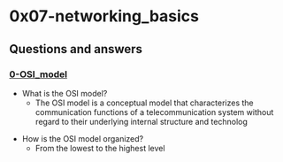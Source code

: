# 0x07-networking_basics

## Questions and answers

### [0-OSI_model](0-OSI_model)
+ What is the OSI model?
	+ The OSI model is a conceptual model that characterizes the communication functions of a telecommunication system without regard to their underlying internal structure and technolog
* How is the OSI model organized?
	+ From the lowest to the highest level
